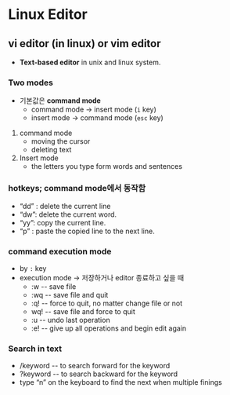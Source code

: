 # Linux Editor

## vi editor (in linux)  or vim editor
- **Text-based editor** in unix and linux system.

### Two modes
- 기본값은 **command mode**
    - command mode → insert mode (`i` key)
    - insert mode → command mode (`esc` key)
1. command mode
    - moving the cursor
    - deleting text
2. Insert mode 
    - the letters you type form words and sentences

### hotkeys; command mode에서 동작함
- “dd” : delete the current line
- “dw”: delete the current word.
- “yy”: copy the current line.
- “p” : paste the copied line to the next line.

### command execution mode
- by `:` key
- execution mode → 저장하거나 editor 종료하고 싶을 때
    - :w -- save file
    - :wq -- save file and quit
    - :q! -- force to quit, no matter change file or not
    - wq! -- save file and force to quit
    - :u -- undo last operation
    - :e! -- give up all operations and begin edit again

### Search in text

- /keyword -- to search forward for the keyword
- ?keyword -- to search backward for the keyword
- type “n” on the keyboard to find the next when multiple finings
